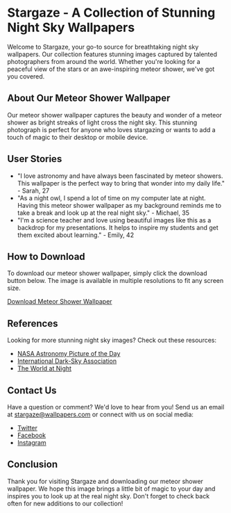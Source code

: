 <!--
Write me content for website with wallpaper which alt text is:

"A photograph of a meteor shower, with bright streaks of light crossing the night sky."

The name/title of the page should not be 1:1 copy of the alt text but rather a real content of the website which is using this wallpaper.

- Use markdown format 
- Start with the heading
- The content should look like a real website 
- Include real sections like references, contact, user stories, etc. use things relevant to the page purpose.
- Feel free to use structure like headings, bullets, numbering, blockquotes, paragraphs, horizontal lines, etc.
- You can use formatting like bold or _italic_
- You can include UTF-8 emojis
- Links should be only #hash anchors (and you can refer to the document itself)
- Do not include images
-->

<!--font:Poppins-->

# Stargaze - A Collection of Stunning Night Sky Wallpapers

Welcome to Stargaze, your go-to source for breathtaking night sky wallpapers. Our collection features stunning images captured by talented photographers from around the world. Whether you're looking for a peaceful view of the stars or an awe-inspiring meteor shower, we've got you covered.

## About Our Meteor Shower Wallpaper

Our meteor shower wallpaper captures the beauty and wonder of a meteor shower as bright streaks of light cross the night sky. This stunning photograph is perfect for anyone who loves stargazing or wants to add a touch of magic to their desktop or mobile device.

## User Stories

- "I love astronomy and have always been fascinated by meteor showers. This wallpaper is the perfect way to bring that wonder into my daily life." - Sarah, 27
- "As a night owl, I spend a lot of time on my computer late at night. Having this meteor shower wallpaper as my background reminds me to take a break and look up at the real night sky." - Michael, 35
- "I'm a science teacher and love using beautiful images like this as a backdrop for my presentations. It helps to inspire my students and get them excited about learning." - Emily, 42

## How to Download

To download our meteor shower wallpaper, simply click the download button below. The image is available in multiple resolutions to fit any screen size.

[Download Meteor Shower Wallpaper](#)

## References

Looking for more stunning night sky images? Check out these resources:

- [NASA Astronomy Picture of the Day](#)
- [International Dark-Sky Association](#)
- [The World at Night](#)

## Contact Us

Have a question or comment? We'd love to hear from you! Send us an email at [stargaze@wallpapers.com](mailto:stargaze@wallpapers.com) or connect with us on social media:

- [Twitter](#)
- [Facebook](#)
- [Instagram](#)

## Conclusion

Thank you for visiting Stargaze and downloading our meteor shower wallpaper. We hope this image brings a little bit of magic to your day and inspires you to look up at the real night sky. Don't forget to check back often for new additions to our collection!
